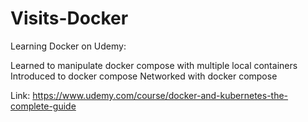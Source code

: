 # Visits-Docker

Learning Docker on Udemy:

  Learned to manipulate docker compose with multiple local containers
  Introduced to docker compose
  Networked with docker compose
  
  
Link: https://www.udemy.com/course/docker-and-kubernetes-the-complete-guide
